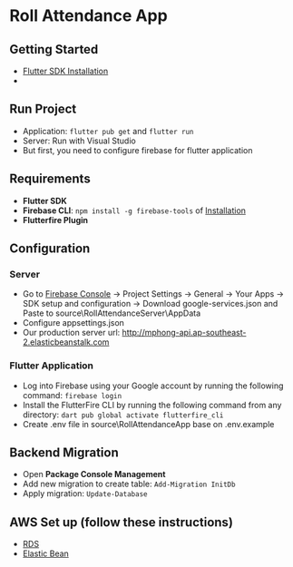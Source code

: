 # Roll Attendance App

## Getting Started
- [Flutter SDK Installation](https://docs.flutter.dev/)
- 
## Run Project
- Application: `flutter pub get` and `flutter run`
- Server: Run with Visual Studio
- But first, you need to configure firebase for flutter application

## Requirements
- **Flutter SDK**
- **Firebase CLI**: `npm install -g firebase-tools` of [Installation](https://firebase.google.com/docs/cli#setup_update_cli)
- **Flutterfire Plugin**

## Configuration
### Server
- Go to [Firebase Console](https://console.firebase.google.com) -> Project Settings -> General ->  Your Apps -> SDK setup and configuration -> Download google-services.json and Paste to source\RollAttendanceServer\AppData
- Configure appsettings.json
- Our production server url: http://mphong-api.ap-southeast-2.elasticbeanstalk.com

### Flutter Application
- Log into Firebase using your Google account by running the following command: `firebase login`
- Install the FlutterFire CLI by running the following command from any directory: `dart pub global activate flutterfire_cli`
- Create .env file in source\RollAttendanceApp base on .env.example

## Backend Migration
- Open **Package Console Management**
- Add new migration to create table: `Add-Migration InitDb`
- Apply migration: `Update-Database`

## AWS Set up (follow these instructions)
- [RDS](https://dev.to/aws-builders/deploy-sql-server-on-amazon-rds-a-step-by-step-guide-457e)
- [Elastic Bean](https://aws.amazon.com/blogs/dotnet/deploy-to-elastic-beanstalk-environment-with-github-actions/)
